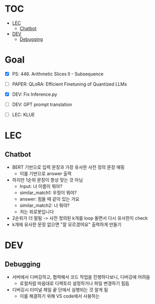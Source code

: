 # TOC
- [LEC](#lec)
  * [Chatbot](#chatbot)
- [DEV](#dev)
  * [Debugging](#debugging)


# Goal

- [x] PS: 446. Arithmetic Slices II - Subsequence
- [ ] PAPER: QLoRA: Efficient Finetuning of Quantized LLMs
- [x] DEV: Fix Inference.py
- [ ] DEV: GPT prompt translation
- [ ] LEC: KLUE


# LEC
## Chatbot
- BERT 기반으로 입력 문장과 가장 유사한 사전 정의 문장 매핑
    - 이를 기반으로 answer 출력
- 하지만 1순위 문장이 항상 맞는 것 아님
    - Input: 너 이름이 뭐야?
    - similar_match1: 우정이 뭐야?
    - answer: 힘들 때 같이 있는 거요
    - similar_match2: 너 뭐야?
    - 저는 위로봇입니다
- 2순위가 더 말됨 -> 사전 정의된 k개를 loop 돌면서 다시 유사한지 check
- k개에 유사한 문장 없으면 "잘 모르겠어요" 출력하게 만들기


# DEV

## Debugging
- 서버에서 디버깅하고, 협력해서 코드 작업을 진행하다보니, 디버깅에 어려움
    - 로컬처럼 마음대로 디렉토리 설정하거나 파일 변경하기 힘듬
- 디버깅시 터미널 제일 끝 단에서 실행되는 것 알게 됨
    - 이를 해결하기 위해 VS code에서 사용하는


